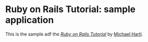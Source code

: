 # Ruby on Rails Tutorial: sample application

This is the sample adf
the [*Ruby on Rails Tutorial*](http://railstutorial.org/)
by [Michael Hartl](http://michaelhartl.com/).
